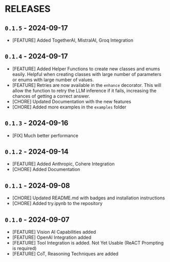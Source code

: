 # RELEASES

## `0.1.5` - 2024-09-17
- [FEATURE] Added TogetherAI, MistralAI, Groq Integration

## `0.1.4` - 2024-09-17
- [FEATURE] Added Helper Functions to create new classes and enums easily. Helpful when creating classes with large number of parameters or enums with large number of values.
- [FEATURE] Retries are now available in the `enhance` decorator. This will allow the function to retry the LLM inference if it fails, increasing the chances of getting a correct answer.
- [CHORE] Updated Documentation with the new features
- [CHORE] Added more examples in the `examples` folder

## `0.1.3` - 2024-09-16
- [FIX] Much better performance

## `0.1.2` - 2024-09-14
- [FEATURE] Added Anthropic, Cohere Integration
- [CHORE] Added Documentation

## `0.1.1` - 2024-09-08
- [CHORE] Updated README.md with badges and installation instructions
- [CHORE] Added try.ipynb to the repository

## `0.1.0` - 2024-09-07
- [FEATURE] Vision AI Capabilities added
- [FEATURE] OpenAI Integration added
- [FEATURE] Tool Integration is added. Not Yet Usable (ReACT Prompting is required)
- [FEATURE] CoT, Reasoning Techniques are added
